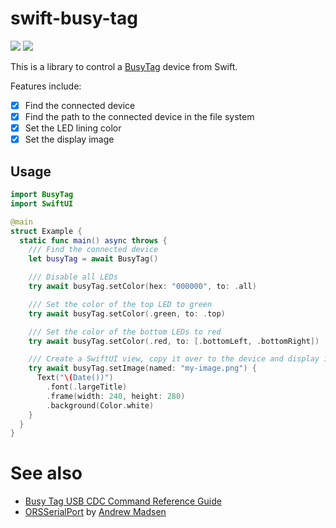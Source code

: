 # swift-busy-tag

[![](https://img.shields.io/endpoint?url=https%3A%2F%2Fswiftpackageindex.com%2Fapi%2Fpackages%2Fromikabi%2Fswift-busy-tag%2Fbadge%3Ftype%3Dswift-versions)](https://swiftpackageindex.com/romikabi/swift-busy-tag)
[![](https://img.shields.io/endpoint?url=https%3A%2F%2Fswiftpackageindex.com%2Fapi%2Fpackages%2Fromikabi%2Fswift-busy-tag%2Fbadge%3Ftype%3Dplatforms)](https://swiftpackageindex.com/romikabi/swift-busy-tag)

This is a library to control a [BusyTag](https://www.busy-tag.com/) device from Swift.

Features include:
- [x] Find the connected device
- [x] Find the path to the connected device in the file system 
- [x] Set the LED lining color
- [x] Set the display image

## Usage
```swift
import BusyTag
import SwiftUI

@main
struct Example {
  static func main() async throws {
    /// Find the connected device
    let busyTag = await BusyTag()

    /// Disable all LEDs
    try await busyTag.setColor(hex: "000000", to: .all)

    /// Set the color of the top LED to green
    try await busyTag.setColor(.green, to: .top)

    /// Set the color of the bottom LEDs to red
    try await busyTag.setColor(.red, to: [.bottomLeft, .bottomRight])

    /// Create a SwiftUI view, copy it over to the device and display it
    try await busyTag.setImage(named: "my-image.png") {
      Text("\(Date())")
        .font(.largeTitle)
        .frame(width: 240, height: 280)
        .background(Color.white)
    }
  }
}
```

# See also

* [Busy Tag USB CDC Command Reference Guide](https://luxafor.helpscoutdocs.com/article/47-busy-tag-usb-cdc-command-reference-guide)
* [ORSSerialPort](https://github.com/armadsen/ORSSerialPort) by [Andrew Madsen](https://github.com/armadsen)
